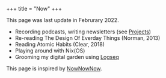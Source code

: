 +++
title = "Now"
+++

This page was last update in Februrary 2022.

* Recording podcasts, writing newsletters (see [Projects](/projects))
* Re-reading The Design Of Everday Things (Norman, 2013)
* Reading Atomic Habits (Clear, 2018)
* Playing around with Nix(OS)
* Grooming my digital garden using [Logseq](https://logseq.com)

This page is inspired by [NowNowNow](https://nownownow.com).
